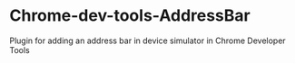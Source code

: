 # Chrome-dev-tools-AddressBar
Plugin for adding an address bar in device simulator in Chrome Developer Tools
